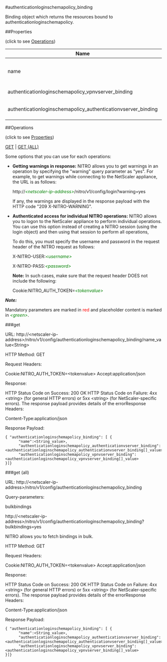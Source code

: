 #authenticationloginschemapolicy_binding

Binding object which returns the resources bound to authenticationloginschemapolicy.


##Properties 
<span>(click to see [Operations](#operations))</span>


<table><thead><tr><th>Name</th><th> Data Type</th><th> Permissions</th><th>Description</th></tr></thead><tbody><tr><td>name</td><td>&lt;String></td><td>Read-write</td><td>Name of the LoginSchema policy for which to display detailed information.&lt;br>Minimum length = 1</td><tr><tr><td>authenticationloginschemapolicy_vpnvserver_binding</td><td>&lt;authenticationloginschemapolicy_vpnvserver_binding[]></td><td>Read-only</td><td>vpnvserver that can be bound to authenticationloginschemapolicy.</td><tr><tr><td>authenticationloginschemapolicy_authenticationvserver_binding</td><td>&lt;authenticationloginschemapolicy_authenticationvserver_binding[]></td><td>Read-only</td><td>authenticationvserver that can be bound to authenticationloginschemapolicy.</td><tr></tbody></table>
##Operations 
<span>(click to see [Properties](#properties))</span>


[GET](#get) | [GET (ALL)](#get-(all))


Some options that you can use for each operations:
<ul><li><p><b>Getting warnings in response:</b> NITRO allows you to get warnings in an operation by specifying the "warning" query parameter as "yes". For example, to get warnings while connecting to the NetScaler appliance, the URL is as follows:</p><p>http://<span style="color:green;font-style:italic;">&lt;netscaler-ip-address&gt;</span>/nitro/v1/config/login?warning=yes</p><p>If any, the warnings are displayed in the response payload with the HTTP code "209 X-NITRO-WARNING".</p></li><li><p><b>Authenticated access for individual NITRO operations:</b> NITRO allows you to logon to the NetScaler appliance to perform individual operations. You can use this option instead of creating a NITRO session (using the login object) and then using that session to perform all operations,</p><p>To do this, you must specify the username and password in the request header of the NITRO request as follows:</p><p>X-NITRO-USER:<span style="color:green;font-style:italic;">&lt;username&gt;</span></p><p>X-NITRO-PASS:<span style="color:green;font-style:italic;">&lt;password&gt;</span></p><p><b>Note:</b> In such cases, make sure that the request header DOES not include the following:</p><p>Cookie:NITRO_AUTH_TOKEN=<span style="color:green;font-style:italic;">&lt;tokenvalue&gt;</span></p></li></ul>



***Note:*** 
Mandatory parameters are marked in <span style="color:#FF0000;">red</span> and placeholder content is marked in <span style="color:green;font-style:italic">&lt;green&gt;</span>.

###get



URL: http://&lt;netscaler-ip-address&gt;/nitro/v1/config/authenticationloginschemapolicy_binding/name_value&lt;String&gt;
HTTP Method: GET
Request Headers:

Cookie:NITRO_AUTH_TOKEN=&lt;tokenvalue&gt;Accept:application/json

Response:
HTTP Status Code on Success: 200 OKHTTP Status Code on Failure: 4xx &lt;string&gt; (for general HTTP errors) or 5xx &lt;string&gt; (for NetScaler-specific errors). The response payload provides details of the errorResponse Headers:

Content-Type:application/json

Response Payload: ```{ "authenticationloginschemapolicy_binding": [ {      "name":<String_value>,      "authenticationloginschemapolicy_authenticationvserver_binding":<authenticationloginschemapolicy_authenticationvserver_binding[]_value>,      "authenticationloginschemapolicy_vpnvserver_binding":<authenticationloginschemapolicy_vpnvserver_binding[]_value>}]}```



###get (all)



URL: http://&lt;netscaler-ip-address&gt;/nitro/v1/config/authenticationloginschemapolicy_binding
Query-parameters:
bulkbindings
http://&lt;netscaler-ip-address&gt;/nitro/v1/config/authenticationloginschemapolicy_binding?bulkbindings=yes
NITRO allows you to fetch bindings in bulk.



HTTP Method: GET
Request Headers:

Cookie:NITRO_AUTH_TOKEN=&lt;tokenvalue&gt;Accept:application/json

Response:
HTTP Status Code on Success: 200 OKHTTP Status Code on Failure: 4xx &lt;string&gt; (for general HTTP errors) or 5xx &lt;string&gt; (for NetScaler-specific errors). The response payload provides details of the errorResponse Headers:

Content-Type:application/json

Response Payload: ```{ "authenticationloginschemapolicy_binding": [ {      "name":<String_value>,      "authenticationloginschemapolicy_authenticationvserver_binding":<authenticationloginschemapolicy_authenticationvserver_binding[]_value>,      "authenticationloginschemapolicy_vpnvserver_binding":<authenticationloginschemapolicy_vpnvserver_binding[]_value>}]}```



